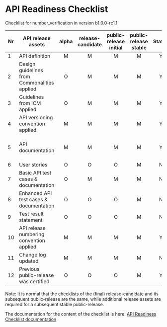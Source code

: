 # API Readiness Checklist

Checklist for number_verification in version b1.0.0-rc1.1

| Nr | API release assets  | alpha | release-candidate |  public-release<br>initial | public-release<br> stable | Status | Comments |
|----|----------------------------------------------|:-----:|:-----------------:|:-------:|:------:|:----:|:----:|
|  1 | API definition                               |   M   |         M         |    M    |    M   |   Y   | [link](https://github.com/camaraproject/NumberVerification/blob/main/code/API_definitions/number_verification.yaml) |
|  2 | Design guidelines from Commonalities applied |   O   |         M         |    M    |    M   |  Y    |      |
|  3 | Guidelines from ICM applied                  |   O   |         M         |    M    |    M   |   Y   |      |
|  4 | API versioning convention applied            |   M   |         M         |    M    |    M   |   Y   |      |
|  5 | API documentation                            |   M   |         M         |    M    |    M   |   Y   | Embed documentation into API spec - [link](https://github.com/camaraproject/NumberVerification/blob/main/code/API_definitions/number_verification.yaml)  |
|  6 | User stories                                 |   O   |         O         |    O    |    M   |   N   | [PR118](https://github.com/camaraproject/NumberVerification/pull/118) |
|  7 | Basic API test cases & documentation         |   O   |         M         |    M    |    M   |   N   | link |
|  8 | Enhanced API test cases & documentation      |   O   |         O         |    O    |    M   |   N   | link |
|  9 | Test result statement                        |   O   |         O         |    O    |    M   |   N   | link |
| 10 | API release numbering convention applied     |   M   |         M         |    M    |    M   |   Y   |      |
| 11 | Change log updated                           |   M   |         M         |    M    |    M   |   N   | [PR121](https://github.com/camaraproject/NumberVerification/pull/121) |
| 12 | Previous public-release was certified        |   O   |         O         |    O    |    M   |   Y   |      |




Note: It is normal that the checklists of the (final) release-candidate and its subsequent public-release are the same, while additional release assets are required for a subsequent stable public-release.

The documentation for the content of the checklist is here: [API Readiness Checklist documentation](https://wiki.camaraproject.org/x/AgAVAQ#APIReleaseProcess-APIreadinesschecklist)